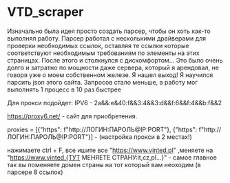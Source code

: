 # VTD_scraper 
Изначально была идея просто создать парсер, чтобы он хоть как-то выполнял работу. Парсер работал с несколькими драйверами для проверки необходимых ссылок, оставляя те ссылки которые соответствуют необходимым требованиям  по элементы на этих страницах. После этого и столкнулся с дискомфортом... Это было очень долго и затратно по мощности даже сервера, который я арендовал, не говоря уже о моем собственном железе. Я нашел выход! Я научился парсить  json этого сайта.
Запросов стало меньше, а работу мог выполнять 1 процесс в 10 раз быстрее


















Для прокси подойдет:
IPV6 - 2a&&:e&40:f&&3:4&&3:d&&f:6&&f:4&&b:f&&2

https://proxy6.net/ - сайт для приобретения.

proxies = [{"https": f"http://ЛОГИН:ПАРОЛЬ@IP:PORT"},
           {"https": f"http://ЛОГИН:ПАРОЛЬ@IP:PORT"}] - (настройка прокси в 2 местах!)

нажимаете ctrl + F, все ишите все "https://www.vinted.pl" ,меняете на "https://www.vinted.{ТУТ МЕНЯЕТЕ СТРАНУ:it,cz,pl...}" - самое главное так вы поменяете домен страны на тот который вам неоходим (в парсере 8 ссылок)

